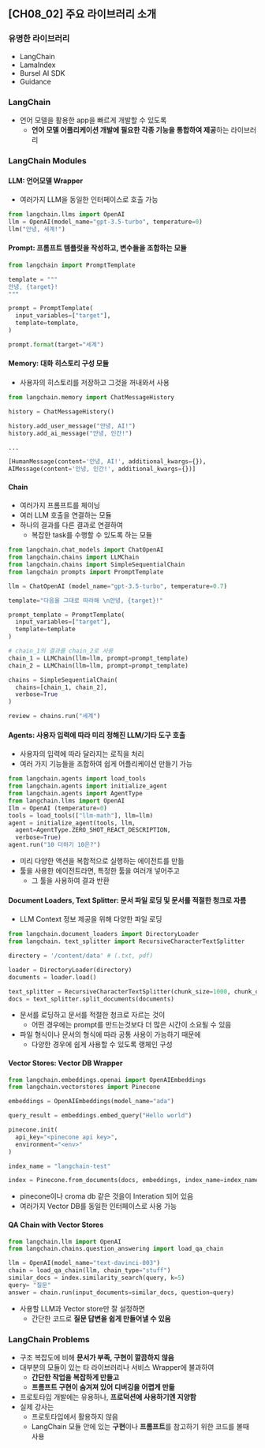 ## [CH08_02] 주요 라이브러리 소개

### 유명한 라이브러리
- LangChain
- LamaIndex
- Bursel AI SDK
- Guidance

### LangChain
- 언어 모델을 활용한 app을 빠르게 개발할 수 있도록
  - **언어 모델 어플리케이션 개발에 필요한 각종 기능을 통합하여 제공**하는 라이브러리

### LangChain Modules

#### LLM: 언어모델 Wrapper
- 여러가지 LLM을 동일한 인터페이스로 호출 가능
```python
from langchain.llms import OpenAI
llm = OpenAI(model_name="gpt-3.5-turbo", temperature=0)
llm("안녕, 세계!")
```

#### Prompt: 프롬프트 템플릿을 작성하고, 변수들을 조합하는 모듈
```python
from langchain import PromptTemplate

template = """
안녕, {target}!
"""

prompt = PromptTemplate(
  input_variables=["target"],
  template=template,
)

prompt.format(target="세계")
```

#### Memory: 대화 히스토리 구성 모듈
- 사용자의 히스토리를 저장하고 그것을 꺼내와서 사용
```python
from langchain.memory import ChatMessageHistory

history = ChatMessageHistory()

history.add_user_message("안녕, AI!")
history.add_ai_message("안녕, 인간!")

...

[HumanMessage(content='안녕, AI!', additional_kwargs={}),
AIMessage(content='안녕, 인간!', additional_kwargs={})]
```

#### Chain
- 여러가지 프롬프트를 체이닝
- 여러 LLM 호출을 연결하는 모듈
- 하나의 결과를 다른 결과로 연결하여
  - 복잡한 task를 수행할 수 있도록 하는 모듈
```python
from langchain.chat_models import ChatOpenAI
from langchain.chains import LLMChain
from langchain.chains import SimpleSequentialChain
from langchain prompts import PromptTemplate

llm = ChatOpenAI (model_name="gpt-3.5-turbo", temperature=0.7)

template="다음을 그대로 따라해 \n안녕, {target}!"

prompt_template = PromptTemplate(
  input_variables=["target"],
  template=template
)

# chain_1의 결과를 chain_2로 사용
chain_1 = LLMChain(llm=llm, prompt=prompt_template)
chain_2 = LLMChain(llm=llm, prompt=prompt_template)

chains = SimpleSequentialChain(
  chains=[chain_1, chain_2], 
  verbose=True
)

review = chains.run("세계")
```

#### Agents: 사용자 입력에 따라 미리 정해진 LLM/기타 도구 호출
- 사용자의 입력에 따라 달라지는 로직을 처리
- 여러 가지 기능들을 조합하여 쉽게 어플리케이션 만들기 가능
```python
from langchain.agents import load_tools
from langchain.agents import initialize_agent 
from langchain.agents import AgentType 
from langchain.llms import OpenAI
Ilm = OpenAI (temperature=0)
tools = load_tools(["llm-math"], llm=llm)
agent = initialize_agent(tools, llm,
  agent=AgentType.ZERO_SHOT_REACT_DESCRIPTION, 
  verbose=True)
agent.run("10 더하기 10은?")
```
- 미리 다양한 액션을 복합적으로 실행하는 에이전트를 만듦
- 툴을 사용한 에이전트라면, 특정한 툴을 여러개 넣어주고
  - 그 툴을 사용하여 결과 반환

#### Document Loaders, Text Splitter: 문서 파일 로딩 및 문서를 적절한 청크로 자름
- LLM Context 정보 제공을 위해 다양한 파일 로딩
```python
from langchain.document_loaders import DirectoryLoader 
from langchain. text_splitter import RecursiveCharacterTextSplitter

directory = '/content/data' # (.txt, pdf)

loader = DirectoryLoader(directory)
documents = loader.load()

text_splitter = RecursiveCharacterTextSplitter(chunk_size=1000, chunk_overlap=20)
docs = text_splitter.split_documents(documents)
```
- 문서를 로딩하고 문서를 적절한 청크로 자르는 것이
  - 어떤 경우에는 prompt를 만드는것보다 더 많은 시간이 소요될 수 있음
- 파일 형식이나 문서의 형식에 따라 공통 사용이 가능하기 때문에
  - 다양한 경우에 쉽게 사용할 수 있도록 랭체인 구성

#### Vector Stores: Vector DB Wrapper
```python
from langchain.embeddings.openai import OpenAIEmbeddings 
from langchain.vectorstores import Pinecone

embeddings = OpenAIEmbeddings(model_name="ada")

query_result = embeddings.embed_query("Hello world")

pinecone.init(
  api_key="<pinecone api key>",
  environment="<env>"
)

index_name = "langchain-test"

index = Pinecone.from_documents(docs, embeddings, index_name=index_name)
```
- pinecone이나 croma db 같은 것을이 Interation 되어 있음
- 여러가지 Vector DB를 동일한 인터페이스로 사용 가능

#### QA Chain with Vector Stores
```python
from langchain.llm import OpenAI 
from langchain.chains.question_answering import load_qa_chain

llm = OpenAI(model_name="text-davinci-003")
chain = load_qa_chain(llm, chain_type="stuff")
similar_docs = index.similarity_search(query, k=5)
query= "질문"
answer = chain.run(input_documents=similar_docs, question=query)
```
- 사용할 LLM과 Vector store만 잘 설정하면
  - 간단한 코드로 **질문 답변을 쉽게 만들어낼 수 있음**

### LangChain Problems
- 구조 복잡도에 비해 **문서가 부족, 구현이 깔끔하지 않음**
- 대부분의 모듈이 있는 타 라이브러리나 서비스 Wrapper에 불과하여
  - **간단한 작업을 복잡하게 만들고**
  - **프롬프트 구현이 숨겨져 있어 디버깅을 어렵게 만듦**
- 프로토타입 개발에는 유용하나, **프로덕션에 사용하기엔 지양함** 
- 실제 강사는
  - 프로토타입에서 활용하지 않음
  - LangChain 모듈 안에 있는 **구현**이나 **프롬프트**를 참고하기 위한 코드를 볼때 사용
